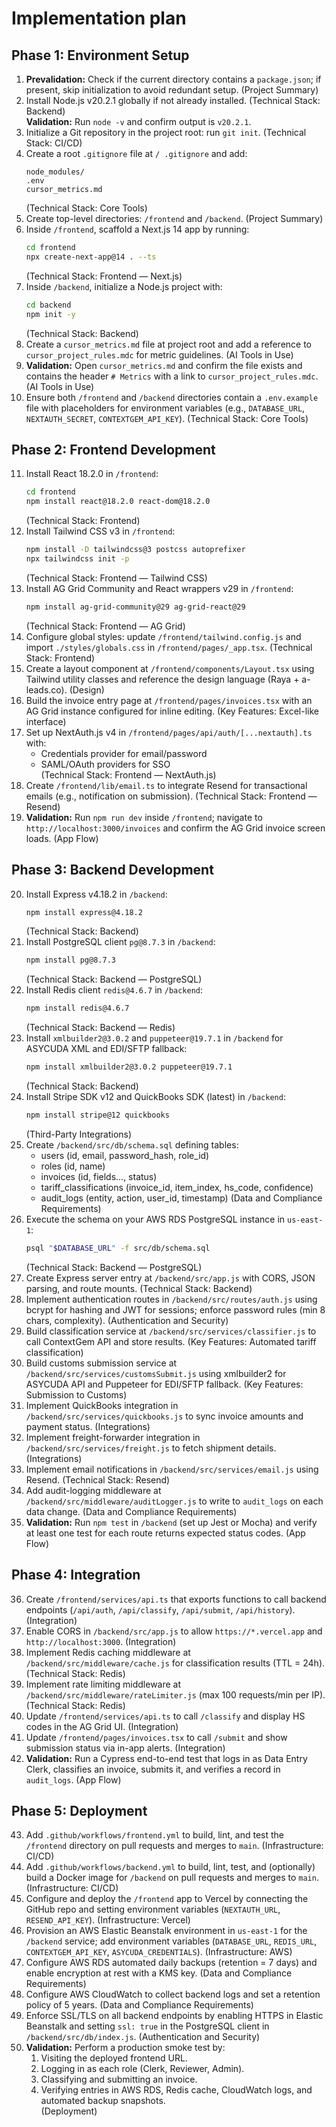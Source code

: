 # Implementation plan

## Phase 1: Environment Setup

1. **Prevalidation:** Check if the current directory contains a `package.json`; if present, skip initialization to avoid redundant setup. (Project Summary)
2. Install Node.js v20.2.1 globally if not already installed.  (Technical Stack: Backend)  
   **Validation:** Run `node -v` and confirm output is `v20.2.1`.
3. Initialize a Git repository in the project root: run `git init`. (Technical Stack: CI/CD)
4. Create a root `.gitignore` file at `/ .gitignore` and add:
   ```
   node_modules/
   .env
   cursor_metrics.md
   ```
   (Technical Stack: Core Tools)
5. Create top-level directories: `/frontend` and `/backend`. (Project Summary)
6. Inside `/frontend`, scaffold a Next.js 14 app by running:  
   ```bash
   cd frontend
   npx create-next-app@14 . --ts
   ```  
   (Technical Stack: Frontend — Next.js)
7. Inside `/backend`, initialize a Node.js project with:  
   ```bash
   cd backend
   npm init -y
   ```  
   (Technical Stack: Backend)
8. Create a `cursor_metrics.md` file at project root and add a reference to `cursor_project_rules.mdc` for metric guidelines. (AI Tools in Use)
9. **Validation:** Open `cursor_metrics.md` and confirm the file exists and contains the header `# Metrics` with a link to `cursor_project_rules.mdc`. (AI Tools in Use)
10. Ensure both `/frontend` and `/backend` directories contain a `.env.example` file with placeholders for environment variables (e.g., `DATABASE_URL`, `NEXTAUTH_SECRET`, `CONTEXTGEM_API_KEY`). (Technical Stack: Core Tools)

## Phase 2: Frontend Development

11. Install React 18.2.0 in `/frontend`:  
    ```bash
    cd frontend
    npm install react@18.2.0 react-dom@18.2.0
    ```  
    (Technical Stack: Frontend)
12. Install Tailwind CSS v3 in `/frontend`:  
    ```bash
    npm install -D tailwindcss@3 postcss autoprefixer
    npx tailwindcss init -p
    ```  
    (Technical Stack: Frontend — Tailwind CSS)
13. Install AG Grid Community and React wrappers v29 in `/frontend`:  
    ```bash
    npm install ag-grid-community@29 ag-grid-react@29
    ```  
    (Technical Stack: Frontend — AG Grid)
14. Configure global styles: update `/frontend/tailwind.config.js` and import `./styles/globals.css` in `/frontend/pages/_app.tsx`. (Technical Stack: Frontend)
15. Create a layout component at `/frontend/components/Layout.tsx` using Tailwind utility classes and reference the design language (Raya + a-leads.co). (Design)
16. Build the invoice entry page at `/frontend/pages/invoices.tsx` with an AG Grid instance configured for inline editing. (Key Features: Excel-like interface)
17. Set up NextAuth.js v4 in `/frontend/pages/api/auth/[...nextauth].ts` with:
    - Credentials provider for email/password  
    - SAML/OAuth providers for SSO  
    (Technical Stack: Frontend — NextAuth.js)
18. Create `/frontend/lib/email.ts` to integrate Resend for transactional emails (e.g., notification on submission). (Technical Stack: Frontend — Resend)
19. **Validation:** Run `npm run dev` inside `/frontend`; navigate to `http://localhost:3000/invoices` and confirm the AG Grid invoice screen loads. (App Flow)

## Phase 3: Backend Development

20. Install Express v4.18.2 in `/backend`:  
    ```bash
    npm install express@4.18.2
    ```  
    (Technical Stack: Backend)
21. Install PostgreSQL client `pg@8.7.3` in `/backend`:  
    ```bash
    npm install pg@8.7.3
    ```  
    (Technical Stack: Backend — PostgreSQL)
22. Install Redis client `redis@4.6.7` in `/backend`:  
    ```bash
    npm install redis@4.6.7
    ```  
    (Technical Stack: Backend — Redis)
23. Install `xmlbuilder2@3.0.2` and `puppeteer@19.7.1` in `/backend` for ASYCUDA XML and EDI/SFTP fallback:  
    ```bash
    npm install xmlbuilder2@3.0.2 puppeteer@19.7.1
    ```  
    (Technical Stack: Backend)
24. Install Stripe SDK v12 and QuickBooks SDK (latest) in `/backend`:  
    ```bash
    npm install stripe@12 quickbooks
    ```  
    (Third-Party Integrations)
25. Create `/backend/src/db/schema.sql` defining tables:
    - users (id, email, password_hash, role_id)
    - roles (id, name)
    - invoices (id, fields…, status)
    - tariff_classifications (invoice_id, item_index, hs_code, confidence)
    - audit_logs (entity, action, user_id, timestamp)
    (Data and Compliance Requirements)
26. Execute the schema on your AWS RDS PostgreSQL instance in `us-east-1`:  
    ```bash
    psql "$DATABASE_URL" -f src/db/schema.sql
    ```  
    (Technical Stack: Backend — PostgreSQL)
27. Create Express server entry at `/backend/src/app.js` with CORS, JSON parsing, and route mounts. (Technical Stack: Backend)
28. Implement authentication routes in `/backend/src/routes/auth.js` using bcrypt for hashing and JWT for sessions; enforce password rules (min 8 chars, complexity). (Authentication and Security)
29. Build classification service at `/backend/src/services/classifier.js` to call ContextGem API and store results. (Key Features: Automated tariff classification)
30. Build customs submission service at `/backend/src/services/customsSubmit.js` using xmlbuilder2 for ASYCUDA API and Puppeteer for EDI/SFTP fallback. (Key Features: Submission to Customs)
31. Implement QuickBooks integration in `/backend/src/services/quickbooks.js` to sync invoice amounts and payment status. (Integrations)
32. Implement freight-forwarder integration in `/backend/src/services/freight.js` to fetch shipment details. (Integrations)
33. Implement email notifications in `/backend/src/services/email.js` using Resend. (Technical Stack: Resend)
34. Add audit-logging middleware at `/backend/src/middleware/auditLogger.js` to write to `audit_logs` on each data change. (Data and Compliance Requirements)
35. **Validation:** Run `npm test` in `/backend` (set up Jest or Mocha) and verify at least one test for each route returns expected status codes. (App Flow)

## Phase 4: Integration

36. Create `/frontend/services/api.ts` that exports functions to call backend endpoints (`/api/auth`, `/api/classify`, `/api/submit`, `/api/history`). (Integration)
37. Enable CORS in `/backend/src/app.js` to allow `https://*.vercel.app` and `http://localhost:3000`. (Integration)
38. Implement Redis caching middleware at `/backend/src/middleware/cache.js` for classification results (TTL = 24h). (Technical Stack: Redis)
39. Implement rate limiting middleware at `/backend/src/middleware/rateLimiter.js` (max 100 requests/min per IP). (Technical Stack: Redis)
40. Update `/frontend/services/api.ts` to call `/classify` and display HS codes in the AG Grid UI. (Integration)
41. Update `/frontend/pages/invoices.tsx` to call `/submit` and show submission status via in-app alerts. (Integration)
42. **Validation:** Run a Cypress end-to-end test that logs in as Data Entry Clerk, classifies an invoice, submits it, and verifies a record in `audit_logs`. (App Flow)

## Phase 5: Deployment

43. Add `.github/workflows/frontend.yml` to build, lint, and test the `/frontend` directory on pull requests and merges to `main`. (Infrastructure: CI/CD)
44. Add `.github/workflows/backend.yml` to build, lint, test, and (optionally) build a Docker image for `/backend` on pull requests and merges to `main`. (Infrastructure: CI/CD)
45. Configure and deploy the `/frontend` app to Vercel by connecting the GitHub repo and setting environment variables (`NEXTAUTH_URL`, `RESEND_API_KEY`). (Infrastructure: Vercel)
46. Provision an AWS Elastic Beanstalk environment in `us-east-1` for the `/backend` service; add environment variables (`DATABASE_URL`, `REDIS_URL`, `CONTEXTGEM_API_KEY`, `ASYCUDA_CREDENTIALS`). (Infrastructure: AWS)
47. Configure AWS RDS automated daily backups (retention = 7 days) and enable encryption at rest with a KMS key. (Data and Compliance Requirements)
48. Configure AWS CloudWatch to collect backend logs and set a retention policy of 5 years. (Data and Compliance Requirements)
49. Enforce SSL/TLS on all backend endpoints by enabling HTTPS in Elastic Beanstalk and setting `ssl: true` in the PostgreSQL client in `/backend/src/db/index.js`. (Authentication and Security)
50. **Validation:** Perform a production smoke test by:
    1. Visiting the deployed frontend URL.  
    2. Logging in as each role (Clerk, Reviewer, Admin).  
    3. Classifying and submitting an invoice.  
    4. Verifying entries in AWS RDS, Redis cache, CloudWatch logs, and automated backup snapshots.  
    (Deployment)